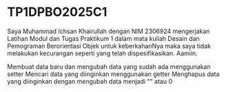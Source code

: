 # TP1DPBO2025C1

Saya Muhammad Ichsan Khairullah dengan NIM 2306924 mengerjakan
Latihan Modul dan Tugas Praktikum 1 dalam mata kuliah Desain dan
Pemograman Berorientasi Objek untuk keberkahanNya maka saya tidak
melakukan kecurangan seperti yang telah dispesifikasikan. Aamiin.


Membuat data baru dan mengubah data yang sudah ada menggunakan setter
Mencari data yang diinginkan menggunakan getter
Menghapus data yang diinginkan dengan mengubah data menjadi "" atau 0
